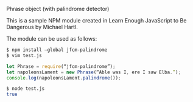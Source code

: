 Phrase object (with palindrome detector)

This is a sample NPM module created in Learn Enough JavaScript to Be Dangerous by Michael Hartl.

The module can be used as follows:


```bash
$ npm install –global jfcm-palindrome
$ vim test.js
```

```javascript
let Phrase = require(“jfcm-palindrome”);
let napoleonsLament = new Phrase(“Able was I, ere I saw Elba.”);
console.log(napoleonsLament.palindrome());
```

```bash
$ node test.js
true
```